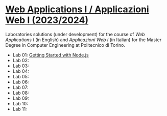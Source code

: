 # [Web Applications I / Applicazioni Web I (2023/2024)](https://github.com/polito-webapp1)

Laboratories solutions (under development) for the course of _Web Applications I_ (in English) and _Applicazioni Web I_ (in Italian) for the Master Degree in Computer Engineering at Politecnico di Torino.

- Lab 01: [Getting Started with Node.js](https://github.com/polito-webapp1/lab-2024/tree/main/lab01-node)
- Lab 02: 
- Lab 03: 
- Lab 04: 
- Lab 05: 
- Lab 06: 
- Lab 07: 
- Lab 08: 
- Lab 09: 
- Lab 10: 
- Lab 11: 
